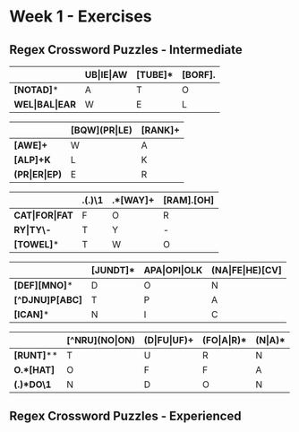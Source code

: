 # Week 1 - Exercises


## Regex Crossword Puzzles - Intermediate

| | UB\|IE\|AW | [TUBE]* | [BORF]. |
| ------------- | ------------- | ------------- | ------------- |
| **[NOTAD]*** | A | T | O |
| **WEL\|BAL\|EAR** | W  | E | L |


| | \[BQW\](PR\|LE) | [RANK]+ |
| ------------- | ------------- | ------------- |
| **[AWE]+** | W | A |
| **[ALP]+K** | L | K |
| **(PR\|ER\|EP)** | E | R |

| | .(.)\1 | .*[WAY]+ | [RAM].[OH] |
| ------------- | ------------- | ------------- | ------------- |
| **CAT\|FOR\|FAT** | F | O | R |
| **RY\|TY\\-** | T | Y | - |
| **[TOWEL]*** | T | W | O |


| | [JUNDT]* | APA\|OPI\|OLK | (NA\|FE\|HE)[CV] |
| ------------- | ------------- | ------------- | ------------- |
| **[DEF][MNO]*** | D | O | N |
| **[^DJNU]P[ABC]** | T | P | A |
| **[ICAN]*** | N | I | C |


| | \[^NRU\](NO\|ON) | (D\|FU\|UF)+ | (FO\|A\|R)* | (N\|A)* |
| ------------- | ------------- | ------------- | ------------- | ------------- |
| **[RUNT]**** | T | U | R | N |
| **O.*[HAT]** | O | F | F | A |
| __(.)*DO\1__ | N | D | O | N |

## Regex Crossword Puzzles - Experienced